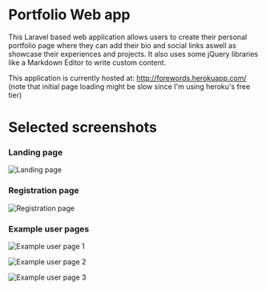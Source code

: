 # Portfolio Web app
This Laravel based web application allows users to create their personal portfolio page where they can add their bio and social links aswell as showcase their experiences and projects. It also uses some jQuery libraries like a Markdown Editor to write custom content.

This application is currently hosted at: http://forewords.herokuapp.com/ (note that initial page loading might be slow since I'm using heroku's free tier)

# Selected screenshots
### Landing page
![Landing page](screenshots/landing.png?raw=true "Landing page")

### Registration page
![Registration page](screenshots/registration.png?raw=true "Registration page")

### Example user pages

![Example user page 1](screenshots/Screenshot_1.jpg?raw=true "Example user page 1")

![Example user page 2](screenshots/Screenshot_2.jpg?raw=true "Example user page 2")

![Example user page 3](screenshots/Screenshot_3.jpg?raw=true "Example user page 3")
